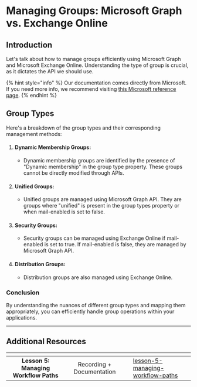 # Managing Groups: Microsoft Graph vs. Exchange Online

## Introduction

Let's talk about how to manage groups efficiently using Microsoft Graph and Microsoft Exchange Online. Understanding the type of group is crucial, as it dictates the API we should use.&#x20;

{% hint style="info" %}
Our documentation comes directly from Microsoft. If you need more info, we recommend visiting [this Microsoft reference page](https://learn.microsoft.com/en-us/graph/api/resources/groups-overview).
{% endhint %}

## Group Types

Here's a breakdown of the group types and their corresponding management methods:

1. #### Dynamic Membership Groups:
   * Dynamic membership groups are identified by the presence of "Dynamic membership" in the group type property. These groups cannot be directly modified through APIs.
2. #### Unified Groups:
   * Unified groups are managed using Microsoft Graph API. They are groups where "unified" is present in the group types property or when mail-enabled is set to false.
3. #### Security Groups:
   * Security groups can be managed using Exchange Online if mail-enabled is set to true. If mail-enabled is false, they are managed by Microsoft Graph API.
4. #### Distribution Groups:
   * Distribution groups are also managed using Exchange Online.

### Conclusion

By understanding the nuances of different group types and mapping them appropriately, you can efficiently handle group operations within your applications.&#x20;

***

## Additional Resources

<table data-card-size="large" data-view="cards"><thead><tr><th align="center"></th><th align="center"></th><th data-hidden data-type="content-ref"></th><th data-hidden data-card-target data-type="content-ref"></th></tr></thead><tbody><tr><td align="center"><strong>Lesson 5: Managing Workflow Paths</strong></td><td align="center">Recording + Documentation</td><td></td><td><a href="../../../cluck-university/rewst-foundations-10x/lesson-5-managing-workflow-paths/">lesson-5-managing-workflow-paths</a></td></tr></tbody></table>
